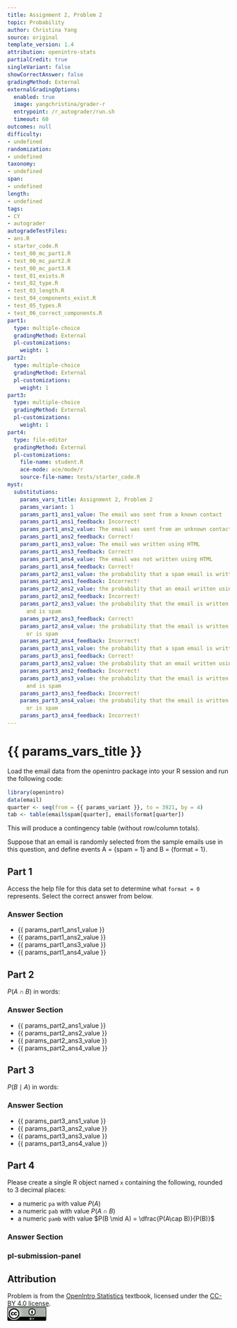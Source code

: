 ```yaml
---
title: Assignment 2, Problem 2
topic: Probability
author: Christina Yang
source: original
template_version: 1.4
attribution: openintro-stats
partialCredit: true
singleVariant: false
showCorrectAnswer: false
gradingMethod: External
externalGradingOptions:
  enabled: true
  image: yangchristina/grader-r
  entrypoint: /r_autograder/run.sh
  timeout: 60
outcomes: null
difficulty:
- undefined
randomization:
- undefined
taxonomy:
- undefined
span:
- undefined
length:
- undefined
tags:
- CY
- autograder
autogradeTestFiles:
- ans.R
- starter_code.R
- test_00_mc_part1.R
- test_00_mc_part2.R
- test_00_mc_part3.R
- test_01_exists.R
- test_02_type.R
- test_03_length.R
- test_04_components_exist.R
- test_05_types.R
- test_06_correct_components.R
part1:
  type: multiple-choice
  gradingMethod: External
  pl-customizations:
    weight: 1
part2:
  type: multiple-choice
  gradingMethod: External
  pl-customizations:
    weight: 1
part3:
  type: multiple-choice
  gradingMethod: External
  pl-customizations:
    weight: 1
part4:
  type: file-editor
  gradingMethod: External
  pl-customizations:
    file-name: student.R
    ace-mode: ace/mode/r
    source-file-name: tests/starter_code.R
myst:
  substitutions:
    params_vars_title: Assignment 2, Problem 2
    params_variant: 1
    params_part1_ans1_value: The email was sent from a known contact
    params_part1_ans1_feedback: Incorrect!
    params_part1_ans2_value: The email was sent from an unknown contact
    params_part1_ans2_feedback: Correct!
    params_part1_ans3_value: The email was written using HTML
    params_part1_ans3_feedback: Correct!
    params_part1_ans4_value: The email was not written using HTML
    params_part1_ans4_feedback: Correct!
    params_part2_ans1_value: the probability that a spam email is written using HTML
    params_part2_ans1_feedback: Incorrect!
    params_part2_ans2_value: the probability that an email written using HTML is spam
    params_part2_ans2_feedback: Incorrect!
    params_part2_ans3_value: the probability that the email is written using HTML
      and is spam
    params_part2_ans3_feedback: Correct!
    params_part2_ans4_value: the probability that the email is written using HTML
      or is spam
    params_part2_ans4_feedback: Incorrect!
    params_part3_ans1_value: the probability that a spam email is written using HTML
    params_part3_ans1_feedback: Correct!
    params_part3_ans2_value: the probability that an email written using HTML is spam
    params_part3_ans2_feedback: Incorrect!
    params_part3_ans3_value: the probability that the email is written using HTML
      and is spam
    params_part3_ans3_feedback: Incorrect!
    params_part3_ans4_value: the probability that the email is written using HTML
      or is spam
    params_part3_ans4_feedback: Incorrect!
---
```

# {{ params_vars_title }}
Load the email data from the openintro package into your R session and run the following code:

```r
library(openintro)
data(email)
quarter <- seq(from = {{ params_variant }}, to = 3921, by = 4)
tab <- table(email$spam[quarter], email$format[quarter])
```

This will produce a contingency table (without row/column totals).

Suppose that an email is randomly selected from the sample emails use in this question, and define events A = {spam = 1} and B = {format = 1}.

## Part 1

Access the help file for this data set to determine what `format = 0` represents. Select the correct answer from below.

### Answer Section

- {{ params_part1_ans1_value }}
- {{ params_part1_ans2_value }}
- {{ params_part1_ans3_value }}
- {{ params_part1_ans4_value }}

## Part 2

$P(A\cap B)$ in words:

### Answer Section

- {{ params_part2_ans1_value }}
- {{ params_part2_ans2_value }}
- {{ params_part2_ans3_value }}
- {{ params_part2_ans4_value }}

## Part 3

$P(B \mid A)$ in words:

### Answer Section

- {{ params_part3_ans1_value }}
- {{ params_part3_ans2_value }}
- {{ params_part3_ans3_value }}
- {{ params_part3_ans4_value }}

## Part 4

Please create a single R object named `x` containing the following, rounded to 3 decimal places:

- a numeric `pa` with value $P(A)$
- a numeric `pab` with value $P(A\cap B)$
- a numeric `pamb` with value $P(B \mid A) = \dfrac{P(A\cap B)}{P(B)}$

### Answer Section

### pl-submission-panel

<pl-external-grader-results></pl-external-grader-results>
<pl-file-preview></pl-file-preview>

<!-- <div class="pl-multiple-choice-feedback">
  Part 1
  {{ params.correct_answers.part1_ans.feedback }}
  {{ params.feedback }}
</div> -->

## Attribution

Problem is from the [OpenIntro Statistics](https://openintro.org/book/os/) textbook, licensed under the [CC-BY 4.0 license](https://creativecommons.org/licenses/by/4.0/).<br>![Image representing the Creative Commons 4.0 BY license.](https://raw.githubusercontent.com/firasm/bits/master/by.png)